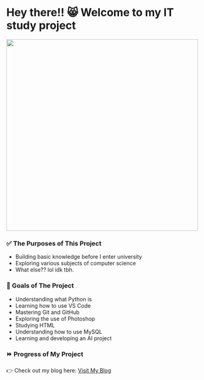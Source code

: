 # Hey there!! 😸 Welcome to my IT study project 

<img src="images\Little Black Cat Cat GIF - Little Black Cat Cat Black Cat - Discover & Share GIFs.gif" width="500"/>

<h3>✅ The Purposes of This Project</h3>

<ul>
  <li> Building basic knowledge before I enter university </li> 
  <li> Exploring various subjects of computer science </li>
  <li> What else?? lol idk tbh. </li>
</ul>

<h3>💯 Goals of The Project</h3>

<ul>
  <li> Understanding what Python is </li> 
  <li> Learning how to use VS Code </li>
  <li> Mastering Git and GitHub </li>
  <li> Exploring the use of Photoshop </li>
  <li> Studying HTML </li>
  <li> Understanding how to use MySQL </li>
  <li> Learning and developing an AI project </li>
</ul>

<h3>⏩ Progress of My Project</h3>
<p>
  👉 Check out my blog here: 
  <a href="https://blog.naver.com/shoshang12" target="_blank" rel="noopener noreferrer">
    Visit My Blog
  </a>
</p>
